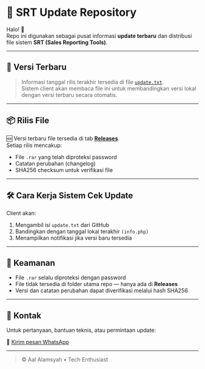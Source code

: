 
# 🚀 SRT Update Repository

Halo! 👋  
Repo ini digunakan sebagai pusat informasi **update terbaru** dan distribusi file sistem **SRT (Sales Reporting Tools)**.

---

## 📅 Versi Terbaru

> Informasi tanggal rilis terakhir tersedia di file [`update.txt`](https://raw.githubusercontent.com/aalalamsyah/srt-update/main/update.txt).  
> Sistem client akan membaca file ini untuk membandingkan versi lokal dengan versi terbaru secara otomatis.

---

## 📦 Rilis File

🆕 Versi terbaru file tersedia di tab **[Releases](https://github.com/aalalamsyah/srt-update/releases)**.  
Setiap rilis mencakup:
- File `.rar` yang telah diproteksi password
- Catatan perubahan (changelog)
- SHA256 checksum untuk verifikasi file

---

## 🛠️ Cara Kerja Sistem Cek Update

Client akan:
1. Mengambil isi `update.txt` dari GitHub
2. Bandingkan dengan tanggal lokal terakhir `(info.php)`
3. Menampilkan notifikasi jika versi baru tersedia

---

## 🔐 Keamanan

- File `.rar` selalu diproteksi dengan password
- File tidak tersedia di folder utama repo — hanya ada di **Releases**
- Versi dan catatan perubahan dapat diverifikasi melalui hash SHA256

---

## 🤝 Kontak

Untuk pertanyaan, bantuan teknis, atau permintaan update:

📩 [Kirim pesan WhatsApp](https://wa.me/628551230600?text=Assalamu'alaikum)

---

> © Aal Alamsyah • Tech Enthusiast
